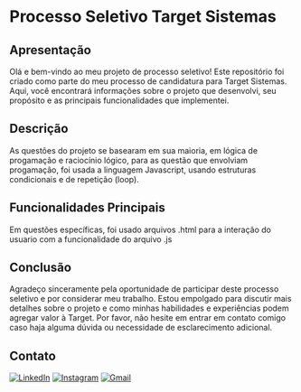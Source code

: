 <h1>Processo Seletivo Target Sistemas</h1>

<h2>Apresentação</h2>

Olá e bem-vindo ao meu projeto de processo seletivo! Este repositório foi criado como parte do meu processo de candidatura para Target Sistemas. Aqui, você encontrará informações sobre o projeto que desenvolvi, seu propósito e as principais funcionalidades que implementei.
<br>
<h2>Descrição</h2>

As questões do projeto se basearam em sua maioria, em lógica de progamação e raciocínio lógico, para as questão que envolviam progamação, foi usada a linguagem Javascript, usando estruturas condicionais e de repetição (loop). 
<br>
<h2>Funcionalidades Principais</h2>

Em questões específicas, foi usado arquivos .html para a interação do usuario com a funcionalidade do arquivo .js 

<h2>Conclusão</h2>
Agradeço sinceramente pela oportunidade de participar deste processo seletivo e por considerar meu trabalho. Estou empolgado para discutir mais detalhes sobre o projeto e como minhas habilidades e experiências podem agregar valor à Target. Por favor, não hesite em entrar em contato comigo caso haja alguma dúvida ou necessidade de esclarecimento adicional.

<h2>Contato</h2>

[![LinkedIn](https://img.shields.io/badge/LinkedIn-0077B5?style=for-the-badge&logo=linkedin&logoColor=white)](https://www.linkedin.com/in/gustavo-carvalho-desenvolvedor/)
[![Instagram](https://img.shields.io/badge/Instagram-E4405F?style=for-the-badge&logo=instagram&logoColor=white)](https://www.instagram.com/gustavoc.dev/)
[![Gmail](https://img.shields.io/badge/Gmail-EA4335.svg?style=for-the-badge&logo=Gmail&logoColor=white)](mailto:@guscdossantos)
